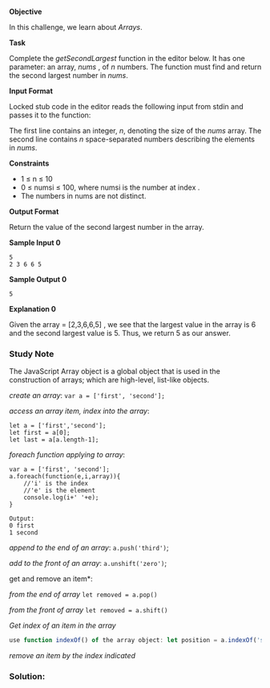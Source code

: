 **Objective**

In this challenge, we learn about *Arrays*.

**Task**

Complete the *getSecondLargest* function in the editor below. It has one parameter: an array, *nums* , of  *n* numbers. The function must find and return the second largest number in *nums*.

**Input Format**

Locked stub code in the editor reads the following input from stdin and passes it to the function: 

The first line contains an integer, *n*, denoting the size of the *nums* array. 
The second line contains *n* space-separated numbers describing the elements in *nums*.

**Constraints**

- 1 ≤ n ≤ 10
- 0 ≤ numsi ≤ 100, where numsi is the number at index .
- The numbers in nums are not distinct.

**Output Format**

Return the value of the second largest number in the  array.

**Sample Input 0**

```
5
2 3 6 6 5
```

**Sample Output 0**

```
5
```

**Explanation 0**

Given the array = [2,3,6,6,5] , we see that the largest value in the array is 6 and the second largest value is 5. Thus, we return 5 as our answer.

### Study Note

The JavaScript Array object is a global object that is used in the construction of arrays; which are high-level, list-like objects.

*create an array*: `var a = ['first', 'second'];`

*access an array item, index into the array*: 

```
let a = ['first','second'];
let first = a[0];
let last = a[a.length-1];
```

*foreach function applying to array*:

```
var a = ['first', 'second'];
a.foreach(function(e,i,array)){
    //'i' is the index
    //'e' is the element
    console.log(i+' '+e);
}

Output:
0 first
1 second
```

*append to the end of an array*: `a.push('third')`;

*add to the front of an array*: `a.unshift('zero')`;

get and remove an item*:

*from the end of array* `let removed = a.pop()`  <!--(pop from the end)-->

*from the front of array* `let removed = a.shift()` <!--shift left to remove the front item-->

*Get index of an item in the array* 

```javascript
use function indexOf() of the array object: let position = a.indexOf('second');
```

*remove an item by the index indicated*

### Solution:



